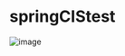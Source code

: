 # springCIStest

![image](https://github.com/GabrielAL4/CIS-webservice/assets/81835118/14864641-6da1-4a15-9bb3-b504d5d15a26)

